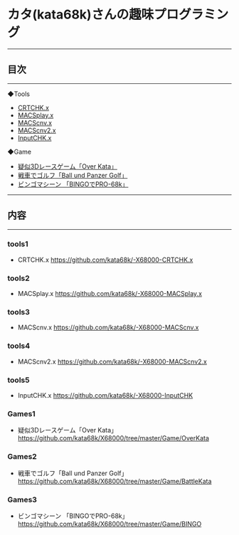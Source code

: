 # カタ(kata68k)さんの趣味プログラミング

---

## 目次

---

◆Tools
- [CRTCHK.x](#tools1)
- [MACSplay.x](#tools2)
- [MACScnv.x](#tools3)
- [MACScnv2.x](#tools4)
- [InputCHK.x](#tools5)

◆Game
- [疑似3Dレースゲーム「Over Kata」](#Games1)
- [戦車でゴルフ「Ball und Panzer Golf」](#Games2)
- [ビンゴマシーン 「BINGOでPRO-68k」](#Games3)

---

## 内容

---
### tools1
* CRTCHK.x   https://github.com/kata68k/-X68000-CRTCHK.x

### tools2
* MACSplay.x https://github.com/kata68k/-X68000-MACSplay.x

### tools3
* MACScnv.x  https://github.com/kata68k/-X68000-MACScnv.x

### tools4
* MACScnv2.x https://github.com/kata68k/-X68000-MACScnv2.x

### tools5
* InputCHK.x https://github.com/kata68k/-X68000-InputCHK

### Games1
* 疑似3Dレースゲーム「Over Kata」		https://github.com/kata68k/X68000/tree/master/Game/OverKata

### Games2
* 戦車でゴルフ「Ball und Panzer Golf」	https://github.com/kata68k/X68000/tree/master/Game/BattleKata

### Games3
* ビンゴマシーン 「BINGOでPRO-68k」		https://github.com/kata68k/X68000/tree/master/Game/BINGO



<!--
**kata68k/kata68k** is a ✨ _special_ ✨ repository because its `README.md` (this file) appears on your GitHub profile.

Here are some ideas to get you started:

- 🔭 I’m currently working on ...
- 🌱 I’m currently learning ...
- 👯 I’m looking to collaborate on ...
- 🤔 I’m looking for help with ...
- 💬 Ask me about ...
- 📫 How to reach me: ...
- 😄 Pronouns: ...
- ⚡ Fun fact: ...
-->
